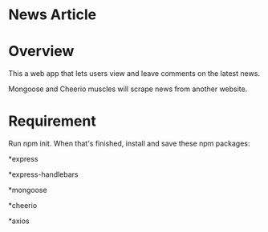 #                                  News Article


# Overview

This a web app that lets users view and leave comments on the latest news.  

Mongoose and Cheerio muscles will scrape news from another website.

# Requirement

Run npm init. When that's finished, install and save these npm packages:

*express

*express-handlebars

*mongoose

*cheerio

*axios
